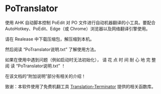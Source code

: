 # PoTranslator
使用 AHK 自动脚本控制 PoEdit 对 PO 文件进行自动机器翻译的小工具。要配合 AutoHotkey、PoEdit、Edge（或 Chrome）浏览器以及网络翻译引擎使用。

请在 Realease 中下载压缩包，解压缩到本机。

然后阅读 “PoTranslator说明.txt” 了解使用方法。

如果在使用中遇到问题（例如启动时无法初始化），
请 花 点 时 间 耐 心 地 完 整 阅 读 “PoTranslator说明.txt” ！

在该文档的“附加说明”部分有相关的介绍！

致谢：本软件使用了免费机翻工具 [Translation-Terminator](https://github.com/telppa/Translation-Terminator) 提供的相关函数库。
